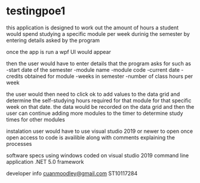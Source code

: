 # testingpoe1
this application is designed to work out the amount of hours a student 
would spend studying a specific module per week durinig the semester by
entering details asked by the program

once the app is run a wpf UI would appear

then the user would have to enter details that the program asks for such as
-start date of the semester
-module name 
-module code
-current date
-credits obtained for module
-weeks in semester
-number of class hours per week

the user would then need to click ok to add values to the data grid and determine the 
self-studying hours required for that module for that specific week on that date. 
the data would be recorded on the data grid and then the user can continue adding more modules
to the timer to determine study times for other modules

instalation 
user would have to use visual studio 2019 or newer to open
once open access to code is availible along with comments explaining the processes

software specs
using windows
coded on visual studio 2019
command line application
.NET 5.0 framework

developer info
cuanmoodley@gmail.com
ST10117284

